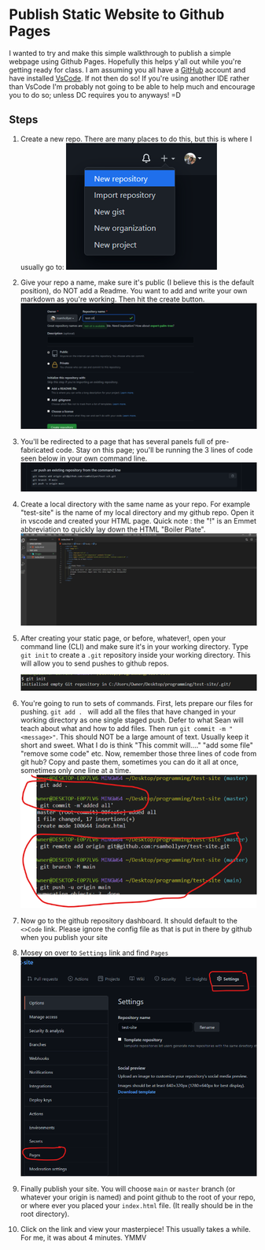# Publish Static Website to Github Pages

I wanted to try and make this simple walkthrough to publish a simple webpage using Github Pages.
Hopefully this helps y'all out while you're getting ready for class. I am assuming you all have a
[GitHub](https://github.com) account and have installed [VsCode](https://code.visualstudio.com/download).
If not then do so! If you're using another IDE rather than VsCode I'm probably not going to be able to help much and encourage you to do so; unless DC requires you to anyways! =D

## Steps

1. Create a new repo. There are many places to do this, but this is where I usually go to:
   ![create_repo](./images/create_repo.png)

2. Give your repo a name, make sure it's public (I believe this is the default position), do NOT add a Readme. You want to add and write your own markdown as you're working. Then hit the create button.
   ![name_repo](./images/name_repo.png)

3. You'll be redirected to a page that has several panels full of pre-fabricated code. Stay on this page; you'll be running the 3 lines of code seen below in your own command line.
   ![github_commands](./images/github_commands.png)

4. Create a local directory with the same name as your repo. For example "test-site" is the name of my local directory and my github repo. Open it in vscode and created your HTML page. Quick note : the "!" is an Emmet abbreviation to quickly lay down the HTML "Boiler Plate".
   ![vscode](./images/vscode.png)

5. After creating your static page, or before, whatever!, open your command line (CLI) and make sure it's in your working directory. Type ` git init` to create a `.git` repository inside your working directory. This will allow you to send pushes to github repos.

   ![git_init](./images/git_init.png)

6. You're going to run to sets of commands. First, lets prepare our files for pushing. `git add . ` will add all the files that have changed in your working directory as one single staged push. Defer to what Sean will teach about what and how to add files. Then run `git commit -m "<message>"`. This should NOT be a large amount of text. Usually keep it short and sweet. What I do is think "This commit will...." "add some file" "remove some code" etc. Now, remember those three lines of code from git hub? Copy and paste them, sometimes you can do it all at once, sometimes only one line at a time.
   ![commit_push](./images/commit_push.png)

7. Now go to the github repository dashboard. It should default to the `<>Code` link. Please ignore the config file as that is put in there by github when you publish your site

8. Mosey on over to `Settings` link and find `Pages`
   ![pages](./images/pages.png)

9. Finally publish your site. You will choose `main` or `master` branch (or whatever your origin is named) and point github to the root of your repo, or where ever you placed your `index.html` file. (It really should be in the root directory).

10. Click on the link and view your masterpiece! This usually takes a while. For me, it was about 4 minutes. YMMV

